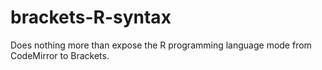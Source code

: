 # brackets-R-syntax
Does nothing more than expose the R programming language mode from CodeMirror to Brackets.
